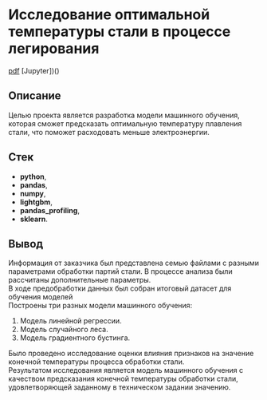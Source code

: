 # Исследование оптимальной температуры стали в процессе легирования
[pdf](https://cloud.mail.ru/public/P9Fw/DXk57eQ53) [Jupyter])()

## Описание

Целью проекта является разработка модели машинного обучения, которая сможет предсказать оптимальную температуру плавления стали, что поможет расходовать меньше электроэнергии.

## Стек
* **python**,
* **pandas**,
* **numpy**,
* **lightgbm**,
* **pandas_profiling**,
* **sklearn**.

## Вывод

Информация от заказчика был представлена семью файлами с разными параметрами обработки партий стали. В процессе анализа были рассчитаны дополнительные параметры.
<br>В ходе предобработки данных был собран итоговый датасет для обучения моделей
<br>Построены три разных модели машинного обучения:
1.	Модель линейной регрессии.
2.	Модель случайного леса.
3.	Модель градиентного бустинга.

Было проведено исследование оценки влияния признаков на значение конечной температуры процесса обработки стали.
<br>Результатом исследования является модель машинного обучения с качеством предсказания конечной температуры обработки стали, удовлетворяющей заданному в техническом задании значению.
